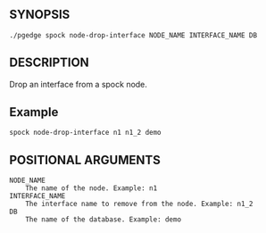 ## SYNOPSIS

`./pgedge spock node-drop-interface NODE_NAME INTERFACE_NAME DB`
 
## DESCRIPTION

Drop an interface from a spock node. 

## Example

`spock node-drop-interface n1 n1_2 demo`
 
## POSITIONAL ARGUMENTS
    NODE_NAME
        The name of the node. Example: n1
    INTERFACE_NAME
        The interface name to remove from the node. Example: n1_2
    DB
        The name of the database. Example: demo
